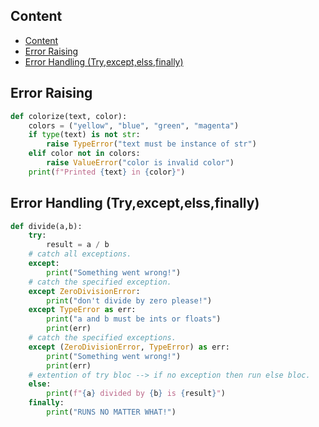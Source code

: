 ## Content
- [Content](#content)
- [Error Raising](#error-raising)
- [Error Handling (Try,except,elss,finally)](#error-handling-tryexceptelssfinally)


## Error Raising

```python
def colorize(text, color):
	colors = ("yellow", "blue", "green", "magenta")
	if type(text) is not str:
		raise TypeError("text must be instance of str")
	elif color not in colors:
		raise ValueError("color is invalid color")
	print(f"Printed {text} in {color}")
```

## Error Handling (Try,except,elss,finally)
```python
def divide(a,b):
 	try:
 	    result = a / b
	# catch all exceptions.	
	except: 
	    print("Something went wrong!")
	# catch the specified exception.
 	except ZeroDivisionError:
 		print("don't divide by zero please!")
 	except TypeError as err:
 		print("a and b must be ints or floats")
 		print(err)
	# catch the specified exceptions.
	except (ZeroDivisionError, TypeError) as err:
		print("Something went wrong!")
		print(err)
	# extention of try bloc --> if no exception then run else bloc.
 	else:
  		print(f"{a} divided by {b} is {result}")
	finally:
		print("RUNS NO MATTER WHAT!")
```